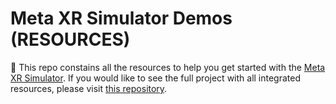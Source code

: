 # Meta XR Simulator Demos (RESOURCES)

📌 This repo constains all the resources to help you get started with the [Meta XR Simulator](https://assetstore.unity.com/packages/tools/integration/meta-xr-simulator-266732?aid=1101l7LXo). If you would like to see the full project with all integrated resources, please visit [this repository](https://github.com/dilmerv/MetaXRSimulatorDemos_FullProject).
